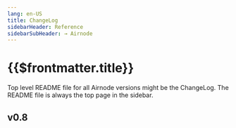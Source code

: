 ```yaml
---
lang: en-US
title: ChangeLog
sidebarHeader: Reference
sidebarSubHeader: → Airnode
---
```


# {{$frontmatter.title}}

Top level README file for all Airnode versions might be the ChangeLog. The README file is always the top page in the sidebar.

## v0.8
